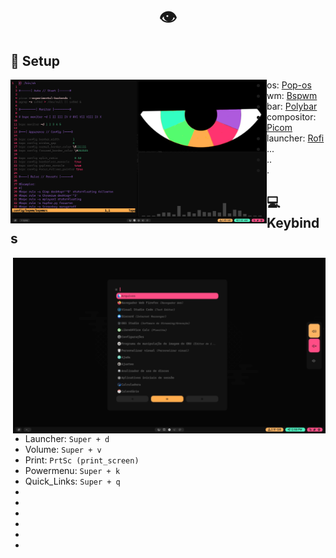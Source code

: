 <h1 align="center">👁️</h1>

## 🧠 Setup
<img src="IMAGES/rice.png" align="left" width="410">

- os: [Pop-os](https://pop.system76.com/)
- wm: [Bspwm](https://github.com/baskerville/bspwm)
- bar: [Polybar](https://github.com/polybar/polybar)
- compositor: [Picom](https://github.com/yshui/picom)
- launcher: [Rofi](https://github.com/davatorium/rofi)
- ...
- ..
- .

## 💻 Keybinds
<img src="IMAGES/001.png" align="right" width="500">

- Launcher:    `Super + d`
- Volume:      `Super + v`
- Print:       `PrtSc (print_screen)`
- Powermenu:   `Super + k` 
- Quick_Links: `Super + q`
- 
- 
- 
- 
- 
- 